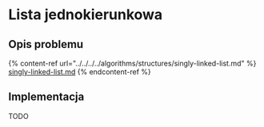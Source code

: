 # Lista jednokierunkowa

## Opis problemu

{% content-ref url="../../../../algorithms/structures/singly-linked-list.md" %}
[singly-linked-list.md](../../../../algorithms/structures/singly-linked-list.md)
{% endcontent-ref %}

## Implementacja

TODO
